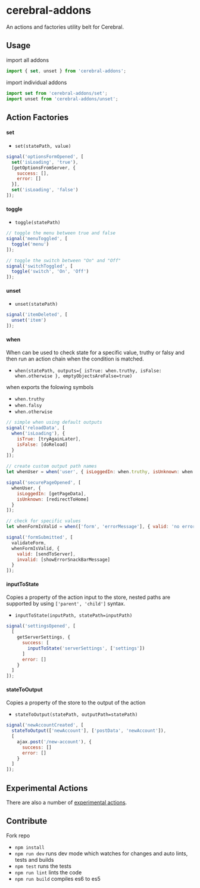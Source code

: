 # cerebral-addons

An actions and factories utility belt for Cerebral.

## Usage

import all addons

```js
import { set, unset } from 'cerebral-addons';
```

import individual addons

```js
import set from 'cerebral-addons/set';
import unset from 'cerebral-addons/unset';
```

## Action Factories

#### set

* `set(statePath, value)`

```js
signal('optionsFormOpened', [
  set('isLoading', 'true'),
  [getOptionsFromServer, {
    success: [],
    error: []
  }],
  set('isLoading', 'false')
]);
```

#### toggle

* `toggle(statePath)`

```js
// toggle the menu between true and false
signal('menuToggled', [
  toggle('menu')
]);

// toggle the switch between "On" and "Off"
signal('switchToggled', [
  toggle('switch', 'On', 'Off')
]);
```

#### unset

* `unset(statePath)`

```js
signal('itemDeleted', [
  unset('item')
]);
```

#### when

When can be used to check state for a specific value, truthy or falsy and then run an action chain when the condition is matched.

* `when(statePath, outputs={ isTrue: when.truthy, isFalse: when.otherwise }, emptyObjectsAreFalse=true)`

when exports the folowing symbols

* `when.truthy`
* `when.falsy`
* `when.otherwise`

```js
// simple when using default outputs
signal('reloadData', [
  when('isLoading'), {
    isTrue: [tryAgainLater],
    isFalse: [doReload]
  }
]);
```

```js
// create custom output path names
let whenUser = when('user', { isLoggedIn: when.truthy, isUnknown: when.otherwise });

signal('securePageOpened', [
  whenUser, {
    isLoggedIn: [getPageData],
    isUnknown: [redirectToHome]
  }
]);
```

```js
// check for specific values
let whenFormIsValid = when(['form', 'errorMessage'], { valid: 'no errors found', invalid: when.otherwise });

signal('formSubmitted', [
  validateForm,
  whenFormIsValid, {
    valid: [sendToServer],
    invalid: [showErrorSnackBarMessage]
  }
]);
```

#### inputToState
Copies a property of the action input to the store, nested paths are supported by using `['parent', 'child']` syntax.

* `inputToState(inputPath, statePath=inputPath)`

```js
signal('settingsOpened', [
  [
    getServerSettings, {
      success: [
        inputToState('serverSettings', ['settings'])
      ]
      error: []
    }
  ]
]);
```

#### stateToOutput
Copies a property of the store to the output of the action

* `stateToOutput(statePath, outputPath=statePath)`

```js
signal('newAccountCreated', [
  stateToOutput(['newAccount'], ['postData', 'newAccount']),
  [
    ajax.post('/new-account'), {
      success: []
      error: []
    }
  ]
]);
```

## Experimental Actions

There are also a number of [experimental actions](experimental.md).

## Contribute

Fork repo

* `npm install`
* `npm run dev` runs dev mode which watches for changes and auto lints, tests and builds
* `npm test` runs the tests
* `npm run lint` lints the code
* `npm run build` compiles es6 to es5
